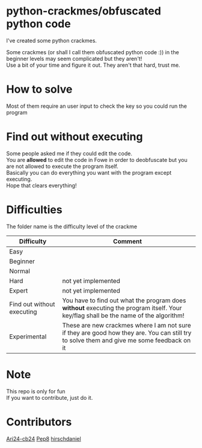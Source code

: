 # python-crackmes/obfuscated python code
I've created some python crackmes.  

Some crackmes (or shall I call them obfuscated python code :)) in the beginner levels may seem complicated but they aren't!  
Use a bit of your time and figure it out. They aren't that hard, trust me.  

# How to solve

Most of them require an user input to check the key so you could run the program

# Find out without executing

Some people asked me if they could edit the code.  
You are **allowed** to edit the code in Fowe in order to deobfuscate but you are not allowed to execute the program itself.  
Basically you can do everything you want with the program except executing.  
Hope that clears everything!  

# Difficulties

The folder name is the difficulty level of the crackme  

| Difficulty | Comment |
| --- | --- | 
| Easy |  | 
| Beginner |  | 
| Normal | | 
| Hard | not yet implemented | 
| Expert | not yet implemented | 
| Find out without executing | You have to find out what the program does **without** executing the program itself. Your key/flag shall be the name of the algorithm! | 
| Experimental | These are new crackmes where I am not sure if they are good how they are. You can still try to solve them and give me some feedback on it | 

# Note

This repo is only for fun  
If you want to contribute, just do it.

# Contributors

[Ari24-cb24](https://github.com/Ari24-cb24)
[Pep8](https://www.youtube.com/watch?v=hgI0p1zf31k)
[hirschdaniel](https://hirschdaniel.com)
